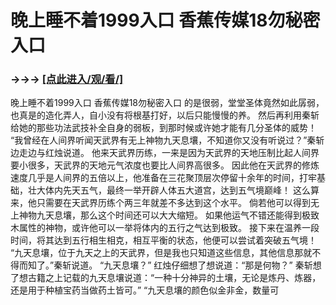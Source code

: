 # 晚上睡不着1999入口 香蕉传媒18勿秘密入口

### →→→ <a href="http://3t3e.com/index.html">[点此进入/观/看/]</a>

晚上睡不着1999入口 香蕉传媒18勿秘密入口
的是很弱，堂堂圣体竟然如此孱弱，也真是的造化弄人，自小没有将根基打好，以后只能慢慢的养。
    然后再利用秦斩给她的那些功法武技补全自身的弱板，到那时候或许她才能有几分圣体的威势！
    “我曾经在人间界听闻天武界有无上神物九天息壤，不知道你又没有听说过？”秦斩边走边与红烛说道。
    他来天武界历练，一来是因为天武界的天地压制比起人间界要小很多，天武界的天地元气浓度也要比人间界高很多。
    因此他在天武界的修炼速度几乎是人间界的五倍以上，他准备在三花聚顶层次停留十余年的时间，打牢基础，壮大体内先天五气，最终一举开辟人体五大道宫，达到五气境巅峰！
    这么算来，他只需要在天武界历练个两三年就差不多达到这个水平。
    倘若他可以得到无上神物九天息壤，那么这个时间还可以大大缩短。
    如果他运气不错还能得到极致木属性的神物，或许他可以一举将体内的五行之气达到极致。
    接下来在温养一段时间，将其达到五行相生相克，相互平衡的状态，他便可以尝试着突破五气境！
    “九天息壤，位于九天之上的天武界，但是我也只知道这些信息，其他信息那就不得而知了。”秦斩说道。
    “九天息壤？”
    红烛仔细想了想说道：“那是何物？”
    秦斩想了想古籍之上记载的九天息壤说道：“一种十分神异的土壤，无论是炼丹、炼器，还是用于种植宝药当做药土皆可。”
    “九天息壤的颜色似金非金，数量可
